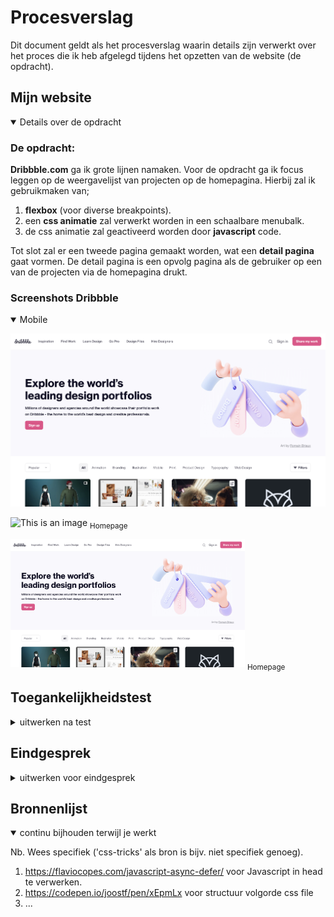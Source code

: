 # Procesverslag
Dit document geldt als het procesverslag waarin details zijn verwerkt over het proces die ik heb afgelegd tijdens het opzetten van de website (de opdracht).

## Mijn website

<details open>
<summary>Details over de opdracht</summary>

### De opdracht:
**Dribbble.com** ga ik grote lijnen namaken.
Voor de opdracht ga ik focus leggen op de weergavelijst van projecten op de homepagina. 
Hierbij zal ik gebruikmaken van;
1. **flexbox** (voor diverse breakpoints).
2. een **css animatie** zal verwerkt worden in een schaalbare menubalk.
3. de css animatie zal geactiveerd worden door **javascript** code.

Tot slot zal er een tweede pagina gemaakt worden, wat een **detail pagina** gaat vormen. De detail pagina is een opvolg pagina als de gebruiker op een van de projecten via de homepagina drukt.

### Screenshots Dribbble

<details open>
<summary>Mobile</summary>

![mobile-home-dribble](images/logboek/dribbble1.png)

![This is an image](file:///Users/mirai/Downloads/front-end-dev-dribbble-main/images/logboek/dribbble1.png)
<sub>Homepage</sub>

<img src="images/logboek/dribbble1.png" width="375px" alt="mobile-homescherm-dribbble">
<sub>Homepage</sub>



</details>

## Toegankelijkheidstest

<details>
<summary>uitwerken na test</summary>

### Bevindingen
Lijst met je bevindingen die in de test naar voren kwamen:

#### Titel eerste bevinding
Hier korte omschrijving (met indien nodig een afbeelding)

Hier een omschrijving van hoe het opgelost kan worden (met indien nodig een afbeelding)


#### Titel tweede bevinding.
Hier korte omschrijving (met indien nodig een afbeelding)

Hier een omschrijving van hoe het opgelost kan worden (met indien nodig een afbeelding)


#### Titel volgende bevinding.
Hier korte omschrijving (met indien nodig een afbeelding)

Hier een omschrijving van hoe het opgelost kan worden (met indien nodig een afbeelding)


#### Titel nog een bevinding.
Hier korte omschrijving (met indien nodig een afbeelding)

Hier een omschrijving van hoe het opgelost kan worden (met indien nodig een afbeelding)

</details>

## Eindgesprek

<details>
<summary>uitwerken voor eindgesprek</summary>

### Stand van zaken
hier dit ging goed & dit was lastig (neem ook screenshots op van delen van je website en code)

### Screenshot(s)

hier screenshot(s) van je eindresultaat

</details>

## Bronnenlijst

<details open>
<summary>continu bijhouden terwijl je werkt</summary>

Nb. Wees specifiek ('css-tricks' als bron is bijv. niet specifiek genoeg).

1. https://flaviocopes.com/javascript-async-defer/ voor Javascript in head te verwerken.
2. https://codepen.io/joostf/pen/xEpmLx voor structuur volgorde css file
3. ...

</details>
